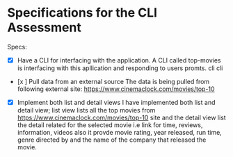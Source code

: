 # Specifications for the CLI Assessment

Specs:

- [x] Have a CLI for interfacing with the application.
A  CLI called top-movies is interfacing with this apllication and responding to users promts. 	cli	cli

- [x ] Pull data from an external source
The data is being pulled from following  external site:
https://www.cinemaclock.com/movies/top-10

- [x] Implement both list and detail views
I have implemented both list and detail view; list view lists all the top movies from https://www.cinemaclock.com/movies/top-10 site and the detail view list the detail related for the selected movie i.e link for time, reviews, information, videos also it provde movie rating, year released, run time,  genre directed by and the name of the company that released the movie. 
